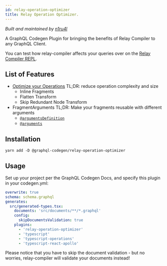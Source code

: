 ```yaml
---
id: relay-operation-optimizer
title: Relay Operation Optimizer.
---
```


_Built and maintained by [n1ru4l](https://github.com/n1ru4l)_

A GraphQL Codegen Plugin for bringing the benefits of Relay Compiler to any GraphQL Client.

You can test how relay-compiler affects your queries over on the [Relay Compiler REPL](https://relay-compiler-repl.netlify.com/).

## List of Features

- [Optimize your Operations](https://relay.dev/docs/en/compiler-architecture#transforms) TL;DR: reduce operation complexity and size
  - Inline Fragments
  - Flatten Transform
  - Skip Redundant Node Transform
- FragmentArguments TL;DR: Make your fragments reusable with different arguments
  - [`@argumentsDefinition`](https://relay.dev/docs/en/graphql-in-relay#argumentdefinitions)
  - [`@arguments`](https://relay.dev/docs/en/graphql-in-relay#arguments)

## Installation

```shell
yarn add -D @graphql-codegen/relay-operation-optimizer
```

## Usage

Set up your project per the GraphQL Codegen Docs, and specify this plugin in your codegen.yml:

```yaml
overwrite: true
schema: schema.graphql
generates:
  src/generated-types.tsx:
    documents: 'src/documents/**/*.graphql'
    config:
      skipDocumentsValidation: true
    plugins:
      - 'relay-operation-optimizer'
      - 'typescript'
      - 'typescript-operations'
      - 'typescript-react-apollo'
```

Please notice that you have to skip the document validation - but no worries, relay-compiler will validate your documents instead!
